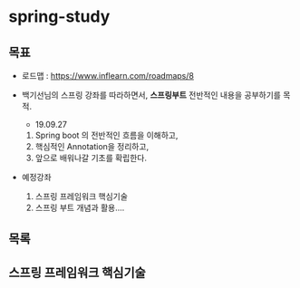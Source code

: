 # spring-study



## 목표

- 로드맵 : https://www.inflearn.com/roadmaps/8

- 백기선님의 스프링 강좌를 따라하면서, **스프링부트** 전반적인 내용을 공부하기를 목적.

  - 19.09.27

  1. Spring boot 의 전반적인 흐름을 이해하고,
  2. 핵심적인 Annotation을 정리하고,
  3. 앞으로 배워나갈 기초를 확립한다.

- 예정강좌
  1. 스프링 프레임워크 핵심기술
  2. 스프링 부트 개념과 활용....



## 목록



## 스프링 프레임워크 핵심기술


